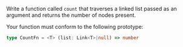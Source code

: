 Write a function called `count` that traverses a linked list passed as an argument and returns the number of nodes present.

Your function must conform to the following prototype:

```typescript
type CountFn = <T> (list: Link<T>|null) => number
```
